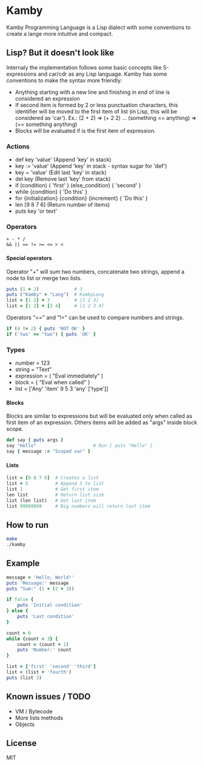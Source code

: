# Kamby
Kamby Programming Language is a Lisp dialect with some conventions to create a lange more intuitive and compact.

## Lisp? But it doesn't look like
Internaly the implementation follows some basic concepts like S-expressions and car/cdr as any Lisp language.
Kamby has some conventions to make the syntax more friendly:
- Anything starting with a new line and finishing in end of line is considered an expression
- If second item is formed by 2 or less punctuation characters, this identifier will be moved to the first item of list (in Lisp, this will be considered as 'car'). Ex.: (2 + 2) => (+ 2 2) ... (something == anything) => (== something anything)
- Blocks will be evaluated if is the first item of expression.

### Actions
- def key 'value' (Append 'key' in stack)
- key := 'value'  (Append 'key' in stack - syntax sugar for 'def')
- key = 'value'   (Edit last 'key' in stack)
- del key         (Remove last 'key' from stack)
- if (condition) { 'first' } (else_condition) { 'second' }
- while {condition} { 'Do this' }
- for {initialization} {condition} {increment} { 'Do this' }
- len [9 8 7 6]   (Return number of items)
- puts key 'or text'

### Operators
```
+ - * /
&& || == != >= <= > <
```

#### Special operators
Operator "+" will sum two numbers, concatenate two strings, append a node to list or merge two lists.
```ruby
puts (1 + 2)             # 3
puts ("Kamby" + "Lang")  # KambyLang
list = [1 2] + 3         # [1 2 3]
list = [1 2] + [3 4]     # [1 2 3 4]
```

Operators "==" and "!=" can be used to compare numbers and strings.
```ruby
if (4 != 2) { puts 'NOT OK' }
if ('two' == "two") { puts 'OK' }
```

### Types
- number = 123
- string = "Text"
- expression = ( "Eval immediately" )
- block = { "Eval when called" }
- list = ['Any' 'item' 9 5 3 'any' ['type']]

#### Blocks
Blocks are similar to expressions but will be evaluated only when called as first item of an expression. Others items will be added as "args" inside block scope.
```ruby
def say { puts args }
say "Hello"                     # Run { puts "Hello" }
say { message := "Scoped var" }
```

#### Lists
```ruby
list = [9 8 7 6]  # Creates a list
list + 5          # Append 5 to list
list 1            # Get first item
len list          # Return list size
list (len list)   # Get last item
list 99999999     # Big numbers will return last item
```

## How to run
```sh
make
./kamby
```

## Example
```ruby
message = 'Hello, World!'
puts 'Message:' message
puts "Sum:" (1 + (2 + 3))

if false {
    puts 'Initial condition'
} else {
    puts 'Last condition'
}

count = 0
while {count < 3} {
    count = (count + 1)
    puts 'Number:' count
}

list = ['first' 'second' 'third']
list = (list + 'fourth')
puts (list 3)
```

## Known issues / TODO
- VM / Bytecode
- More lists methods
- Objects

## License
MIT
